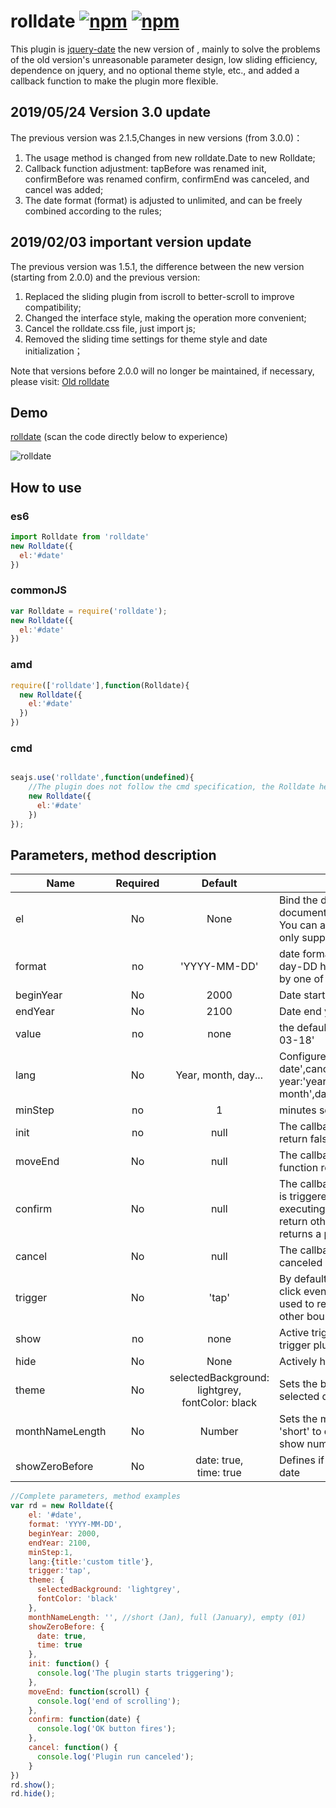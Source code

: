 # rolldate [![npm](https://img.shields.io/npm/v/rolldate.svg)](https://www.npmjs.com/package/rolldate) [![npm](https://img.shields.io/npm/dm/rolldate.svg)](https://www.npmjs.com/package/rolldate)

This plugin is [jquery-date](https://github.com/weijhfly/jqueryDatePlugin "jquery-date") the new version of , mainly to solve the problems of the old version's unreasonable parameter design, low sliding efficiency, dependence on jquery, and no optional theme style, etc., and added a callback function to make the plugin more flexible.

## 2019/05/24 Version 3.0 update

The previous version was 2.1.5,Changes in new versions (from 3.0.0)：

1. The usage method is changed from new rolldate.Date to new Rolldate;
2. Callback function adjustment: tapBefore was renamed init, confirmBefore was renamed confirm, confirmEnd was canceled, and cancel was added;
3. The date format (format) is adjusted to unlimited, and can be freely combined according to the rules;

## 2019/02/03 important version update

The previous version was 1.5.1, the difference between the new version (starting from 2.0.0) and the previous version:

1. Replaced the sliding plugin from iscroll to better-scroll to improve compatibility;
2. Changed the interface style, making the operation more convenient;
3. Cancel the rolldate.css file, just import js;
4. Removed the sliding time settings for theme style and date initialization；  

Note that versions before 2.0.0 will no longer be maintained, if necessary, please visit: [Old rolldate](https://weijhfly.github.io/rolldate-index2.html "rolldate")

## Demo

[rolldate](https://weijhfly.github.io/rolldate-index.html "rolldate") (scan the code directly below to experience)

![rolldate](https://weijhfly.github.io/images/rolldate-demo.jpg)

## How to use

### es6

```js
import Rolldate from 'rolldate'
new Rolldate({
  el:'#date'
})

```

### commonJS

```js
var Rolldate = require('rolldate');
new Rolldate({
  el:'#date'
})

```

### amd

```js
require(['rolldate'],function(Rolldate){
  new Rolldate({
    el:'#date'
  })
})
```

### cmd

```js

seajs.use('rolldate',function(undefined){
    //The plugin does not follow the cmd specification, the Rolldate here is global
    new Rolldate({
      el:'#date'
    })
});
```

## Parameters, method description

Name|Required|Default|Description
---|:-:|:-:|---
el|No|None|Bind the dom element of the plug-in, the plug-in uses document.querySelector inside,<br>You can also pass the dom element object directly, only supports a single
format|no|'YYYY-MM-DD'|date format, unlimited. Rules: year-YYYY month-MM day-DD hour-hh minute-mm second-ss separated by one of /, -, space, : and can be combined at will
beginYear|No|2000|Date start year
endYear|No|2100|Date end year
value|no|none|the default value for date initialization, such as '2018-03-18'
lang|No|Year, month, day...|Configure plugin language, default: title:'select date',cancel:'cancel',confirm:'confirm',<br>year:'year',month:' month',day:'day',hour:'hour',min:'minute',sec:'second'
minStep|no|1|minutes separated by specified number
init|no|null|The callback function before the plug-in is triggered, return false can prevent the plug-in from executing
moveEnd|No|null|The callback function after the plugin scrolls, the function returns a parameter (better-scroll instance)
confirm|No|null|The callback function before the confirmation button is triggered, return false can prevent the plug-in from executing, <br> return other values can modify the date, the function returns a parameter (the selected date)
cancel|No|null|The callback function triggered when the plugin is canceled
trigger|No|'tap'|By default, tap is used to solve the 300ms delay of the click event on the mobile terminal, and click can be used to replace tap. Note that using tap will prevent other bound click events from firing
show|no|none|Active trigger plug-in, when the trigger is tap, active trigger plug-in should use this method
hide|No|None|Actively hide plugins
theme|No|selectedBackground: lightgrey, <br> fontColor: black|Sets the background and font color of the current selected date
monthNameLength|No|Number|Sets the month format. Use 'full' to display full month, 'short' to display month abreviated, and let it empty to show number
showZeroBefore|No|date: true, <br> time: true|Defines if the 0 show before the number for time and date

```js
//Complete parameters, method examples
var rd = new Rolldate({
    el: '#date',
    format: 'YYYY-MM-DD',
    beginYear: 2000,
    endYear: 2100,
    minStep:1,
    lang:{title:'custom title'},
    trigger:'tap',
    theme: {
      selectedBackground: 'lightgrey',
      fontColor: 'black'
    },
    monthNameLength: '', //short (Jan), full (January), empty (01)
    showZeroBefore: {
      date: true,
      time: true
    },
    init: function() {
      console.log('The plugin starts triggering');
    },
    moveEnd: function(scroll) {
      console.log('end of scrolling');
    },
    confirm: function(date) {
      console.log('OK button fires');
    },
    cancel: function() {
      console.log('Plugin run canceled');
    }
})
rd.show();
rd.hide();

```
